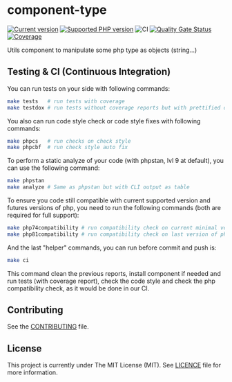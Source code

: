 # component-type
[![Current version](https://img.shields.io/packagist/v/eureka/component-type.svg?logo=composer)](https://packagist.org/packages/eureka/component-type)
[![Supported PHP version](https://img.shields.io/static/v1?logo=php&label=PHP&message=7.4|8.0|8.1&color=777bb4)](https://packagist.org/packages/eureka/component-type)
![CI](https://github.com/eureka-framework/component-type/workflows/CI/badge.svg)
[![Quality Gate Status](https://sonarcloud.io/api/project_badges/measure?project=eureka-framework_component-type&metric=alert_status)](https://sonarcloud.io/dashboard?id=eureka-framework_component-type)
[![Coverage](https://sonarcloud.io/api/project_badges/measure?project=eureka-framework_component-type&metric=coverage)](https://sonarcloud.io/dashboard?id=eureka-framework_component-type)

Utils component to manipulate some php type as objects (string...)


## Testing & CI (Continuous Integration)

You can run tests on your side with following commands:
```bash
make tests   # run tests with coverage
make testdox # run tests without coverage reports but with prettified output
```

You also can run code style check or code style fixes with following commands:
```bash
make phpcs   # run checks on check style
make phpcbf  # run check style auto fix
```

To perform a static analyze of your code (with phpstan, lvl 9 at default), you can use the following command:
```bash
make phpstan
make analyze # Same as phpstan but with CLI output as table
```

To ensure you code still compatible with current supported version and futures versions of php, you need to
run the following commands (both are required for full support):
```bash
make php74compatibility # run compatibility check on current minimal version of php we support
make php81compatibility # run compatibility check on last version of php we will support in future
```

And the last "helper" commands, you can run before commit and push is:
```bash
make ci
```
This command clean the previous reports, install component if needed and run tests (with coverage report),
check the code style and check the php compatibility check, as it would be done in our CI.

## Contributing

See the [CONTRIBUTING](CONTRIBUTING.md) file.

## License

This project is currently under The MIT License (MIT). See [LICENCE](LICENSE) file for more information.
